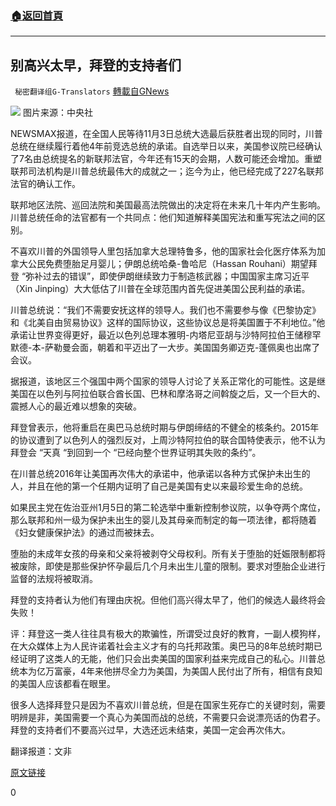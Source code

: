 ###  [:house:返回首頁](https://github.com/ourhimalayas/txt)
---

## 别高兴太早，拜登的支持者们
` 秘密翻译组G-Translators` [轉載自GNews](https://gnews.org/zh-hans/607458/)

![]()![](https://gnews-media-offload.s3.amazonaws.com/wp-content/uploads/2020/12/01095413/1.png)
图片来源：中央社

NEWSMAX报道，在全国人民等待11月3日总统大选最后获胜者出现的同时，川普总统在继续履行着他4年前竞选总统的承诺。自选举日以来，美国参议院已经确认了7名由总统提名的新联邦法官，今年还有15天的会期，人数可能还会增加。重塑联邦司法机构是川普总统最伟大的成就之一；迄今为止，他已经完成了227名联邦法官的确认工作。

联邦地区法院、巡回法院和美国最高法院做出的决定将在未来几十年内产生影响。川普总统任命的法官都有一个共同点：他们知道解释美国宪法和重写宪法之间的区别。

不喜欢川普的外国领导人里包括加拿大总理特鲁多，他的国家社会化医疗体系为加拿大公民免费堕胎足月婴儿；伊朗总统哈桑-鲁哈尼（Hassan Rouhani）期望拜登 “弥补过去的错误”，即使伊朗继续致力于制造核武器；中国国家主席习近平（Xin Jinping）大大低估了川普在全球范围内首先促进美国公民利益的承诺。

川普总统说：“我们不需要安抚这样的领导人。我们也不需要参与像《巴黎协定》和《北美自由贸易协议》这样的国际协议，这些协议总是将美国置于不利地位。”他承诺让世界变得更好，最近以色列总理本雅明-内塔尼亚胡与沙特阿拉伯王储穆罕默德-本-萨勒曼会面，朝着和平迈出了一大步。美国国务卿迈克-蓬佩奥也出席了会议。

据报道，该地区三个强国中两个国家的领导人讨论了关系正常化的可能性。这是继美国在以色列与阿拉伯联合酋长国、巴林和摩洛哥之间斡旋之后，又一个巨大的、震撼人心的最近难以想象的突破。

拜登曾表示，他将重启在奥巴马总统时期与伊朗缔结的不健全的核条约。2015年的协议遭到了以色列人的强烈反对，上周沙特阿拉伯的联合国特使表示，他不认为拜登会 “天真 “到回到一个 “已经向整个世界证明其失败的条约”。

在川普总统2016年让美国再次伟大的承诺中，他承诺以各种方式保护未出生的人，并且在他的第一个任期内证明了自己是美国有史以来最珍爱生命的总统。

如果民主党在佐治亚州1月5日的第二轮选举中重新控制参议院，以争夺两个席位，那么联邦和州一级为保护未出生的婴儿及其母亲而制定的每一项法律，都将随着《妇女健康保护法》的通过而被抹去。

堕胎的未成年女孩的母亲和父亲将被剥夺父母权利。所有关于堕胎的妊娠限制都将被废除，即使是那些保护怀孕最后几个月未出生儿童的限制。要求对堕胎企业进行监督的法规将被取消。

拜登的支持者认为他们有理由庆祝。但他们高兴得太早了，他们的候选人最终将会失败！

评：拜登这一类人往往具有极大的欺骗性，所谓受过良好的教育，一副人模狗样，在大众媒体上为人民许诺着社会主义才有的乌托邦政策。奥巴马的8年总统时期已经证明了这类人的无能，他们只会出卖美国的国家利益来完成自己的私心。川普总统本为亿万富豪，4年来他拼尽全力为美国，为美国人民付出了所有，相信有良知的美国人应该都看在眼里。

很多人选择拜登只是因为不喜欢川普总统，但是在国家生死存亡的关键时刻，需要明辨是非，美国需要一个真心为美国而战的总统，不需要只会说漂亮话的伪君子。拜登的支持者们不要高兴过早，大选还远未结束，美国一定会再次伟大。

翻译报道：文非

[原文链接](https://www.newsmax.com/frankpavone/bahrain-netanyahu-pompeo/2020/11/28/id/999077/)

0
